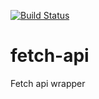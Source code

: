 [![Build Status](https://travis-ci.org/maichanchinh/fetch-api.svg?branch=master)](https://travis-ci.org/maichanchinh/fetch-api)

# fetch-api
Fetch api wrapper

